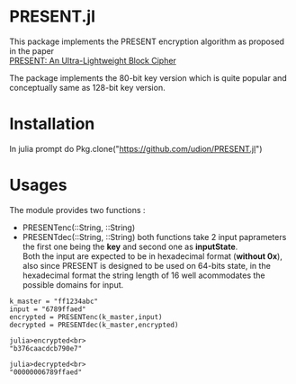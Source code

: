 # PRESENT.jl
This package implements the PRESENT encryption algorithm as proposed in the paper<br>
[PRESENT: An Ultra-Lightweight Block Cipher](http://lightweightcrypto.org/present/present_ches2007.pdf)

The package implements the 80-bit key version which is quite popular and conceptually same as 128-bit key version.

# Installation
In julia prompt do Pkg.clone("https://github.com/udion/PRESENT.jl")

# Usages
The module provides two functions : <br>
* PRESENTenc(::String, ::String)
* PRESENTdec(::String, ::String)
both functions take 2 input paprameters the first one being the **key** and second one as **inputState**.<br>
Both the input are expected to be in hexadecimal format (**without 0x**), also since PRESENT is designed to be used on
64-bits state, in the hexadecimal format the string length of 16 well acommodates the possible domains for input.

```
k_master = "ff1234abc"
input = "6789ffaed"
encrypted = PRESENTenc(k_master,input)
decrypted = PRESENTdec(k_master,encrypted)
```

```
julia>encrypted<br>
"b376caacdcb790e7"

julia>decrypted<br>
"00000006789ffaed"
```
